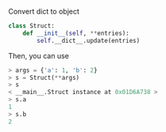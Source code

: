 Convert dict to object

```python
class Struct:
    def __init__(self, **entries):
        self.__dict__.update(entries)
```

Then, you can use

```python
> args = {'a': 1, 'b': 2}
> s = Struct(**args)
> s
< __main__.Struct instance at 0x01D6A738 >
> s.a
1
> s.b
2
```

[^1]: [stackoverflow, Convert Python dict to object?](http://stackoverflow.com/questions/1305532/convert-python-dict-to-object)